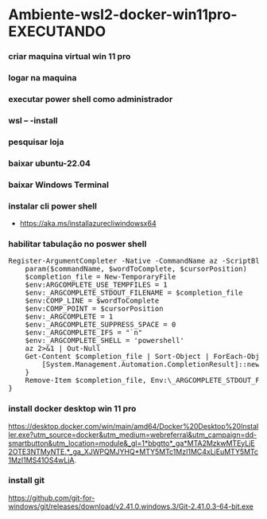 # Ambiente-wsl2-docker-win11pro-EXECUTANDO

### criar maquina virtual win 11 pro

### logar na maquina

### executar power shell como administrador

### wsl – -install

### pesquisar loja

### baixar ubuntu-22.04

### baixar Windows Terminal

### instalar cli power shell
- https://aka.ms/installazurecliwindowsx64

### habilitar tabulação no poswer shell

<pre>
Register-ArgumentCompleter -Native -CommandName az -ScriptBlock {
    param($commandName, $wordToComplete, $cursorPosition)
    $completion_file = New-TemporaryFile
    $env:ARGCOMPLETE_USE_TEMPFILES = 1
    $env:_ARGCOMPLETE_STDOUT_FILENAME = $completion_file
    $env:COMP_LINE = $wordToComplete
    $env:COMP_POINT = $cursorPosition
    $env:_ARGCOMPLETE = 1
    $env:_ARGCOMPLETE_SUPPRESS_SPACE = 0
    $env:_ARGCOMPLETE_IFS = "`n"
    $env:_ARGCOMPLETE_SHELL = 'powershell'
    az 2>&1 | Out-Null
    Get-Content $completion_file | Sort-Object | ForEach-Object {
        [System.Management.Automation.CompletionResult]::new($_, $_, "ParameterValue", $_)
    }
    Remove-Item $completion_file, Env:\_ARGCOMPLETE_STDOUT_FILENAME, Env:\ARGCOMPLETE_USE_TEMPFILES, Env:\COMP_LINE, Env:\COMP_POINT, Env:\_ARGCOMPLETE, Env:\_ARGCOMPLETE_SUPPRESS_SPACE, Env:\_ARGCOMPLETE_IFS, Env:\_ARGCOMPLETE_SHELL
}
</pre>


### install docker desktop win 11 pro
https://desktop.docker.com/win/main/amd64/Docker%20Desktop%20Installer.exe?utm_source=docker&utm_medium=webreferral&utm_campaign=dd-smartbutton&utm_location=module&_gl=1*bbgtto*_ga*MTA2MzkwMTEyLjE2OTE3NTMyNTE.*_ga_XJWPQMJYHQ*MTY5MTc1MzI1MC4xLjEuMTY5MTc1MzI1MS41OS4wLjA.

### install git
https://github.com/git-for-windows/git/releases/download/v2.41.0.windows.3/Git-2.41.0.3-64-bit.exe
